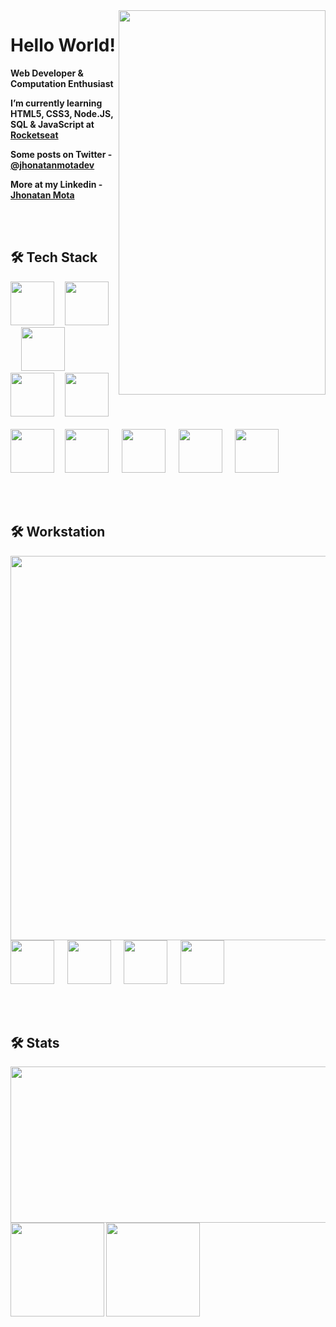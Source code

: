 <img align="right" width="331px" height="615em" src="https://cutewallpaper.org/28/comfy-gif-wallpaper/giants-the-personal-blog-of-shahzeb-najam-md.gif"/>

<h1>Hello World!</h1> 


<b> Web Developer & Computation Enthusiast  

<b> I’m currently learning HTML5, CSS3, Node.JS, SQL & JavaScript at [Rocketseat](https://github.com/Rocketseat) </b>
 
<b> Some posts on Twitter - [@jhonatanmotadev](https://twitter.com/jhonatanmotadev/with_replies) </b>
 
<b> More at my Linkedin - [Jhonatan Mota](https://www.linkedin.com/in/jhonatan-mota-2a61b5259/) </b>

  <br> <br>
 
<h2> 🛠 Tech Stack </h2>
 
<div>
 <img height="70px" widht="70px" src="https://cdn.jsdelivr.net/gh/devicons/devicon/icons/html5/html5-original.svg"/>&emsp;
 <img height="70px" widht="70px" src="https://cdn.jsdelivr.net/gh/devicons/devicon/icons/css3/css3-original.svg"/>&emsp;
 <img height="70px" widht="70px" src="https://cdn.jsdelivr.net/gh/devicons/devicon/icons/javascript/javascript-original.svg"/>&emsp;          
 <img height="70px" widht="70px" src="https://cdn.jsdelivr.net/gh/devicons/devicon/icons/typescript/typescript-original.svg"/>&emsp;     
 <img height="70px" widht="70px" src="https://cdn.jsdelivr.net/gh/devicons/devicon/icons/c/c-original.svg"/>&emsp;     
</div>
 
<div>
 <img height="70px" widht="70px" src="https://cdn.jsdelivr.net/gh/devicons/devicon/icons/bootstrap/bootstrap-original.svg"/>&emsp;
 <img height="70px" widht="70px" src="https://cdn.jsdelivr.net/gh/devicons/devicon/icons/tailwindcss/tailwindcss-original-wordmark.svg"/> &emsp;
 <img height="70px" widht="70px" src="https://cdn.jsdelivr.net/gh/devicons/devicon/icons/sass/sass-original.svg"/> &emsp;
 <img height="70px" widht="70px" src="https://cdn.jsdelivr.net/gh/devicons/devicon/icons/nodejs/nodejs-plain-wordmark.svg" /> &emsp;
 <img height="70px" widht="70px" src="https://cdn.jsdelivr.net/gh/devicons/devicon/icons/mysql/mysql-original-wordmark.svg"/> &emsp;
</div>   
 
  <br> <br>
 
<h2> 🛠 Workstation </h2>
 
 <img align="right" height="615em" src="https://memestatic.fjcdn.com/gifs/Pixel+art+gifs+most+from+waneella_88dfa3_7253146.gif"/>
 
 <img height="70px" widht="70px" src="https://cdn.jsdelivr.net/gh/devicons/devicon/icons/windows8/windows8-original.svg"/> &emsp;
 <img height="70px" widht="70px" src="https://cdn.jsdelivr.net/gh/devicons/devicon/icons/vscode/vscode-original-wordmark.svg"/> &emsp;
 <img height="70px" widht="70px" src="https://user-images.githubusercontent.com/119200828/228268417-90b08a97-f15f-40af-9bef-89c0e929ed02.png"/>  &emsp;
 <img height="70px" widht="70px" src="https://user-images.githubusercontent.com/119200828/228268395-db21159d-4506-4662-b25a-70c4ab74ae06.png"/>
 
  <br> <br>
 
<h2> 🛠 Stats </h2>
  
<img align="center" height="250px" width="570px" src="https://github-readme-activity-graph.cyclic.app/graph?username=JhonatanMotaDev&theme=react-dark"/>
 
<div>
 <img align="center" height="150px" widht="900px" src="https://github-readme-stats.vercel.app/api?username=JhonatanMotaDev&theme=transparent"/>
 <img align="center" height="150px" widht="900px" src="https://github-readme-stats.vercel.app/api/top-langs/?username=JhonatanMotaDev&theme=transparent"/> 
</div>

